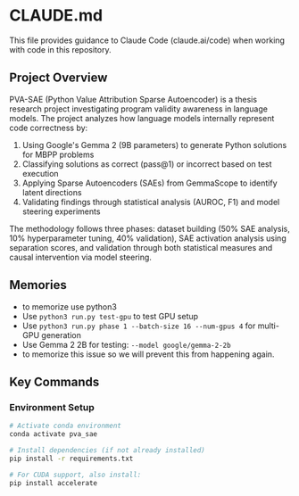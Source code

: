# CLAUDE.md

This file provides guidance to Claude Code (claude.ai/code) when working with code in this repository.

## Project Overview

PVA-SAE (Python Value Attribution Sparse Autoencoder) is a thesis research project investigating program validity awareness in language models. The project analyzes how language models internally represent code correctness by:

1. Using Google's Gemma 2 (9B parameters) to generate Python solutions for MBPP problems
2. Classifying solutions as correct (pass@1) or incorrect based on test execution
3. Applying Sparse Autoencoders (SAEs) from GemmaScope to identify latent directions
4. Validating findings through statistical analysis (AUROC, F1) and model steering experiments

The methodology follows three phases: dataset building (50% SAE analysis, 10% hyperparameter tuning, 40% validation), SAE activation analysis using separation scores, and validation through both statistical measures and causal intervention via model steering.

## Memories
- to memorize use python3
- Use `python3 run.py test-gpu` to test GPU setup
- Use `python3 run.py phase 1 --batch-size 16 --num-gpus 4` for multi-GPU generation
- Use Gemma 2 2B for testing: `--model google/gemma-2-2b`
- to memorize this issue so we will prevent this from happening again.

## Key Commands

### Environment Setup
```bash
# Activate conda environment
conda activate pva_sae

# Install dependencies (if not already installed)
pip install -r requirements.txt

# For CUDA support, also install:
pip install accelerate
```